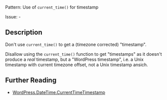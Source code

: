 Pattern: Use of `current_time()` for timestamp

Issue: -

## Description

Don't use `current_time()` to get a (timezone corrected) "timestamp".

Disallow using the `current_time()` function to get "timestamps" as it
doesn't produce a *real* timestamp, but a "WordPress timestamp", i.e.
a Unix timestamp with current timezone offset, not a Unix timestamp ansich.

## Further Reading

* [WordPress.DateTime.CurrentTimeTimestamp](https://github.com/WordPress/WordPress-Coding-Standards/blob/develop/WordPress/Sniffs/DateTime/CurrentTimeTimestampSniff.php)